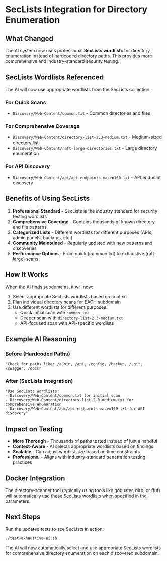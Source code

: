 # SecLists Integration for Directory Enumeration

## What Changed

The AI system now uses professional **SecLists wordlists** for directory enumeration instead of hardcoded directory paths. This provides more comprehensive and industry-standard security testing.

## SecLists Wordlists Referenced

The AI will now use appropriate wordlists from the SecLists collection:

### For Quick Scans
- `Discovery/Web-Content/common.txt` - Common directories and files

### For Comprehensive Coverage  
- `Discovery/Web-Content/directory-list-2.3-medium.txt` - Medium-sized directory list
- `Discovery/Web-Content/raft-large-directories.txt` - Large directory enumeration

### For API Discovery
- `Discovery/Web-Content/api/api-endpoints-mazen160.txt` - API endpoint discovery

## Benefits of Using SecLists

1. **Professional Standard** - SecLists is the industry standard for security testing wordlists
2. **Comprehensive Coverage** - Contains thousands of known directory and file patterns
3. **Categorized Lists** - Different wordlists for different purposes (APIs, admin panels, backups, etc.)
4. **Community Maintained** - Regularly updated with new patterns and discoveries
5. **Performance Options** - From quick (common.txt) to exhaustive (raft-large) scans

## How It Works

When the AI finds subdomains, it will now:

1. Select appropriate SecLists wordlists based on context
2. Plan individual directory scans for EACH subdomain
3. Use different wordlists for different purposes:
   - Quick initial scan with `common.txt`
   - Deeper scan with `directory-list-2.3-medium.txt`
   - API-focused scan with API-specific wordlists

## Example AI Reasoning

### Before (Hardcoded Paths)
```
"Check for paths like: /admin, /api, /config, /backup, /.git, /swagger, /docs"
```

### After (SecLists Integration)
```
"Use SecLists wordlists:
- Discovery/Web-Content/common.txt for initial scan
- Discovery/Web-Content/directory-list-2.3-medium.txt for comprehensive enumeration
- Discovery/Web-Content/api/api-endpoints-mazen160.txt for API discovery"
```

## Impact on Testing

- **More Thorough** - Thousands of paths tested instead of just a handful
- **Context-Aware** - AI selects appropriate wordlists based on findings
- **Scalable** - Can adjust wordlist size based on time constraints
- **Professional** - Aligns with industry-standard penetration testing practices

## Docker Integration

The directory-scanner tool (typically using tools like gobuster, dirb, or ffuf) will automatically use these SecLists wordlists when specified in the parameters.

## Next Steps

Run the updated tests to see SecLists in action:
```bash
./test-exhaustive-ai.sh
```

The AI will now automatically select and use appropriate SecLists wordlists for comprehensive directory enumeration on each discovered subdomain.